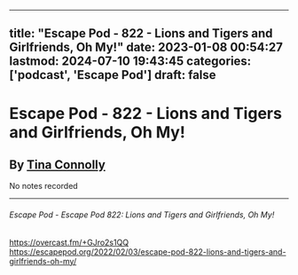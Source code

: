
---
title: "Escape Pod - 822 - Lions and Tigers and Girlfriends, Oh My!"
date: 2023-01-08 00:54:27
lastmod: 2024-07-10 19:43:45
categories: ['podcast', 'Escape Pod']
draft: false
---


# Escape Pod - 822 - Lions and Tigers and Girlfriends, Oh My!
## By [Tina Connolly](https://escapepod.org/people/tina-connolly/)

No notes recorded

- - -
###### Escape Pod - Escape Pod 822: Lions and Tigers and Girlfriends, Oh My!

https://overcast.fm/+GJro2s1QQ  
https://escapepod.org/2022/02/03/escape-pod-822-lions-and-tigers-and-girlfriends-oh-my/

<!-- #public #podcast #Escape Pod# -->

<!-- {BearID:83F74D71-7D9F-4D0E-9CDF-B1393C942D9F-28016-00002D97CE77F5F6} -->
